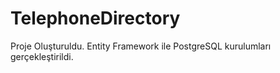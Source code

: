 # TelephoneDirectory
Proje Oluşturuldu. Entity Framework ile PostgreSQL kurulumları gerçekleştirildi.

